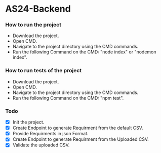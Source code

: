 # AS24-Backend
### How to run the project
- Download the project.
- Open CMD.
- Navigate to the project directory using the CMD commands.
- Run the following Command on the CMD: "node index" or "nodemon index".

### How to run tests of the project
- Download the project.
- Open CMD.
- Navigate to the project directory using the CMD commands.
- Run the following Command on the CMD: "npm test".

### Todo
- [X] Init the project.
- [X] Create Endpoint to generate Requirment from the default CSV.
- [X] Provide Requirments in json Format.
- [X] Create Endpoint to generate Requirment from the Uploaded CSV.
- [X] Validate the uploaded CSV.
